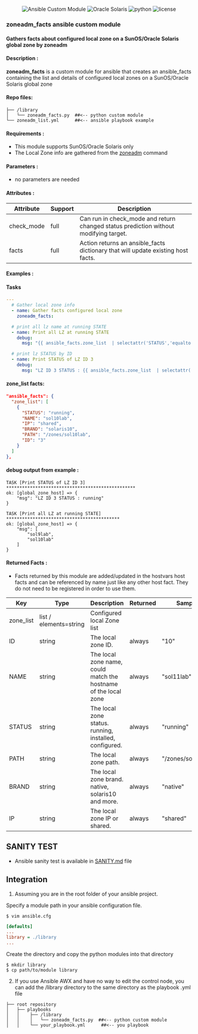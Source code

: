 <meta name="author" content="Marco Noce">
<meta name="description" content="Gathers facts about configured local zone on a SunOS/Oracle Solaris global zone by zoneadm">
<meta name="copyright" content="Marco Noce 2024">
<meta name="keywords" content="ansible, module, fact, solaris, zoneadm, zone">

<div align="center">

![Ansible Custom Module][ansible-shield]
![Oracle Solaris][solaris-shield]
![python][python-shield]
![license][license-shield]

</div>


### zoneadm_facts ansible custom module
#### Gathers facts about configured local zone on a SunOS/Oracle Solaris global zone by zoneadm

#### Description :

<b>zoneadm_facts</b> is a custom module for ansible that creates an ansible_facts containing the list and details of configured local zones on a SunOS/Oracle Solaris global zone

#### Repo files:

```
├── /library                
│   └── zoneadm_facts.py  ##<-- python custom module
└── zoneadm_list.yml      ##<-- ansible playbook example
```

#### Requirements :

*  This module supports SunOS/Oracle Solaris only
*  The Local Zone info are gathered from the [zoneadm] command

#### Parameters :

*  no parameters are needed

#### Attributes :

|Attribute |Support|Description                                                                         |
|----------|-------|------------------------------------------------------------------------------------|
|check_mode|full   |Can run in check_mode and return changed status prediction without modifying target.|
|facts     |full   |Action returns an ansible_facts dictionary that will update existing host facts.    |

#### Examples :

#### Tasks
```yaml
---
  # Gather local zone info
  - name: Gather facts configured local zone
    zoneadm_facts:

  # print all lz name at running STATE
  - name: Print all LZ at running STATE
    debug:
      msg: "{{ ansible_facts.zone_list  | selectattr('STATUS','equalto', 'running' ) | map(attribute='NAME') }}"

  # print lz STATUS by ID
  - name: Print STATUS of LZ ID 3
    debug:
      msg: "LZ ID 3 STATUS : {{ ansible_facts.zone_list  | selectattr('ID','equalto', '3' ) | map(attribute='STATUS') | first }}"

```
#### zone_list facts:
```json
"ansible_facts": {
  "zone_list": [
    {
      "STATUS": "running",
      "NAME": "sol10lab",
      "IP": "shared",
      "BRAND": "solaris10",
      "PATH": "/zones/sol10lab",
      "ID": "3"
    }
  ]
},
```
#### debug output from example :
```
TASK [Print STATUS of LZ ID 3] *************************************************
ok: [global_zone_host] => {
    "msg": "LZ ID 3 STATUS : running"
}
```
```
TASK [Print all LZ at running STATE] *******************************************
ok: [global_zone_host] => {
    "msg": [
        "sol9lab",
        "sol10lab"
    ]
}
```
#### Returned Facts :

*  Facts returned by this module are added/updated in the hostvars host facts and can be referenced by name just like any other host fact. They do not need to be registered in order to use them.

|Key       |Type                  |Description                                                                       |Returned|Sample            |
|----------|----------------------|----------------------------------------------------------------------------------|------- |------------------|
|zone_list |list / elements=string|Configured local Zone list                                                        |        |                  |
|ID        |string                |The local zone ID.                                                                |always  |"10"              |
|NAME      |string                |The local zone name, could match the hostname of the local zone                   |always  |"sol11lab"        |
|STATUS    |string                |The local zone status. running, installed, configured.                            |always  |"running"         |
|PATH      |string                |The local zone path.                                                              |always  |"/zones/sol11lab" |
|BRAND     |string                |The local zone brand. native, solaris10 and more.                                 |always  |"native"          |
|IP        |string                |The local zone IP or shared.                                                      |always  |"shared"          |

## SANITY TEST

* Ansible sanity test is available in [SANITY.md] file

## Integration

1. Assuming you are in the root folder of your ansible project.

Specify a module path in your ansible configuration file.

```shell
$ vim ansible.cfg
```
```ini
[defaults]
...
library = ./library
...
```

Create the directory and copy the python modules into that directory

```shell
$ mkdir library
$ cp path/to/module library
```

2. If you use Ansible AWX and have no way to edit the control node, you can add the /library directory to the same directory as the playbook .yml file

```
├── root repository
│   ├── playbooks
│   │    ├── /library                
│   │    │   └── zoneadm_facts.py  ##<-- python custom module
│   │    └── your_playbook.yml      ##<-- you playbook
```   

[ansible-shield]: https://img.shields.io/badge/Ansible-custom%20module-blue?style=for-the-badge&logo=ansible&logoColor=lightgrey
[solaris-shield]: https://img.shields.io/badge/oracle-solaris-red?style=for-the-badge&logo=oracle&logoColor=red
[python-shield]: https://img.shields.io/badge/python-blue?style=for-the-badge&logo=python&logoColor=yellow
[license-shield]: https://img.shields.io/github/license/nomakcooper/zoneadm_facts?style=for-the-badge&label=LICENSE

[zoneadm]: https://docs.oracle.com/en/operating-systems/solaris/oracle-solaris/11.4/use-zones/using-zoneadm-command.html
[SANITY.md]: SANITY.md
